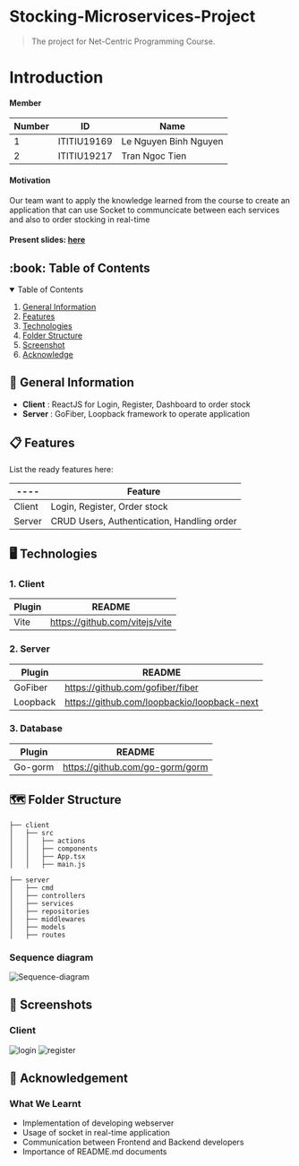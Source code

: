 # Stocking-Microservices-Project
> The project for Net-Centric Programming Course.

# Introduction
<h4>Member</h4>

| Number | ID | Name |
| ----- | ----- | --------- |
| 1 | ITITIU19169 | Le Nguyen Binh Nguyen |
| 2 | ITITIU19217 | Tran Ngoc Tien |

<h4>Motivation</h4> 
<p>Our team want to apply the knowledge learned from the course to create an application that can use Socket to communcicate between each services and also to order stocking in real-time</p>

<h4>Present slides: <a href="https://www.canva.com/design/DAFjvH0sgTM/or3u9AjEydGnUNooIFiSfg/view"> here </a> </h4>

<h2 id="table-of-contents"> :book: Table of Contents</h2>
<details open="open">
  <summary>Table of Contents</summary>
  <ol>
    <li><a href="#general-information">General Information</a></li>
    <li><a href="#features">Features</a></li>
    <li><a href="#technologies">Technologies</a></li>
    <li><a href="#folder-structure">Folder Structure</a></li>
    <li><a href="#screenshot">Screenshot</a></li>
    <li><a href="#acknowledge">Acknowledge</a></li>
  </ol>
</details>

<h2 id="general-information"> 🧮 General Information</h2>

- **Client** : ReactJS for Login, Register, Dashboard to order stock
- **Server** : GoFiber, Loopback framework to operate application

<h2 id="features"> 📋 Features</h2>

List the ready features here:

| ---- | Feature |
| ------ | ------ |
| Client | Login, Register, Order stock |
| Server | CRUD Users, Authentication, Handling order |


<h2 id="technologies"> 🖥️ Technologies</h2>

### 1. Client
| Plugin | README |
| ------ | ------ |
| Vite | https://github.com/vitejs/vite |

### 2. Server
| Plugin | README |
| ------ | ------ |
| GoFiber | https://github.com/gofiber/fiber |
| Loopback | https://github.com/loopbackio/loopback-next |

### 3. Database
| Plugin | README |
| ------ | ------ |
| Go-gorm | https://github.com/go-gorm/gorm |

<!-- FOLDER STRUCTURE -->
<h2 id="folder-structure"> 🗺️ Folder Structure</h2>
   
    ├── client
    │   ├── src
    │   │   ├── actions
    │   │   ├── components
    │   │   ├── App.tsx
    │   │   ├── main.js
   
    ├── server
    │   ├── cmd
    │   ├── controllers
    │   ├── services
    │   ├── repositories
    │   ├── middlewares
    │   ├── models
    │   ├── routes
  
<h3> Sequence diagram </h3> 
<img src="https://res.cloudinary.com/nguyenle23/image/upload/v1684867231/netcentric/sd_rqx1rl.png" alt="Sequence-diagram">

<h2 id="screenshot"> 📸 Screenshots </h2>

### Client

<img src="https://res.cloudinary.com/nguyenle23/image/upload/v1684867231/netcentric/login_lgtnxe.png" alt="login">
<img src="https://res.cloudinary.com/nguyenle23/image/upload/v1684867232/netcentric/register_jwpt61.png" alt="register">

<h2 id="acknowledge"> 💼 Acknowledgement </h2>

### What We Learnt
- Implementation of developing webserver
- Usage of socket in real-time application
- Communication between Frontend and Backend developers
- Importance of README.md documents 
